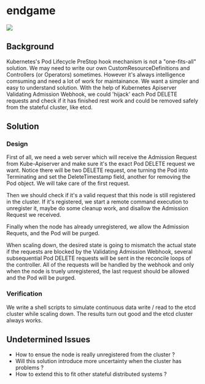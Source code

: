 # endgame
![](https://goreportcard.com/badge/github.com/mlycore/endgame)

## Background

Kubernetes's Pod Lifecycle PreStop hook mechanism is not a "one-fits-all" solution. We may need to write our own CustomResourceDefinitions and Controllers (or Operators) sometimes. However it's always intelligence comsuming and need a lot of work for maintainance. We want a simpler and easy to understand solution. With the help of Kubernetes Apiserver Validating Admission Webhook, we could 'hijack' each Pod DELETE requests and check if it has finished rest work and could be removed safely from the stateful cluster, like etcd.

## Solution

### Design 

First of all, we need a web server which will receive the Admission Request from Kube-Apiserver and make sure it's the exact Pod DELETE request we want. Notice there will be two DELETE request, one turning the Pod into Terminating and set the DeleteTimestamp field, another for removing the Pod object. We will take care of the first request. 

Then we should check if it's a valid request that this node is still registered in the cluster. If it's registered, we start a remote command execution to unregister it, maybe do some cleanup work, and disallow the Admission Request we received.

Finally when the node has already unregistered, we allow the Admission Requets, and the Pod will be purged.

When scaling down, the desired state is going to mismatch the actual state if the requests are blocked by the Validating Admission Webhook, several subsequential Pod DELETE requests will be sent in the reconcile loops of the controller. All of the requests will be handled by the webhook and only when the node is truely unregistered, the last request should be allowed and the Pod will be purged. 

### Verification

We write a shell scripts to simulate continuous data write / read to the etcd cluster while scaling down. The results turn out good and the etcd cluster always works.

## Undetermined Issues

* How to ensue the node is really unregistered from the cluster ?
* Will this solution introduce more uncertainty when the cluster has problems ?
* How to extend this to fit other stateful distributed systems ?
